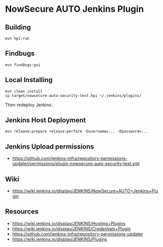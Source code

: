 # NowSecure AUTO Jenkins Plugin

## Building
```
mvn hpi:run
```

## Findbugs
```
mvn findbugs:gui
```

## Local Installing
```
mvn clean install
cp target/nowsecure-auto-security-test.hpi ~/.jenkins/plugins/
```
Then redeploy Jenkins.

## Jenkins Host Deployment
```
mvn release:prepare release:perform -Dusername=... -Dpassword=...
```

## Jenkins Upload permissions
- https://github.com/jenkins-infra/repository-permissions-updater/permissions/plugin-nowsecure-auto-security-test.yml

## Wiki
- https://wiki.jenkins.io/display/JENKINS/NowSecure+AUTO+Jenkins+Plugin


## Resources
- https://wiki.jenkins.io/display/JENKINS/Hosting+Plugins
- https://wiki.jenkins.io/display/JENKINS/Credentials+Plugin
- https://github.com/jenkins-infra/repository-permissions-updater
- https://wiki.jenkins.io/display/JENKINS/Plugins
